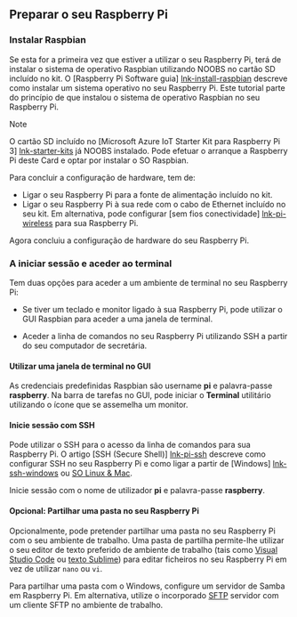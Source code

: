 ## <a name="prepare-your-raspberry-pi"></a>Preparar o seu Raspberry Pi

### <a name="install-raspbian"></a>Instalar Raspbian

Se esta for a primeira vez que estiver a utilizar o seu Raspberry Pi, terá de instalar o sistema de operativo Raspbian utilizando NOOBS no cartão SD incluído no kit. O [Raspberry Pi Software guia] [ lnk-install-raspbian] descreve como instalar um sistema operativo no seu Raspberry Pi. Este tutorial parte do princípio de que instalou o sistema de operativo Raspbian no seu Raspberry Pi.

> [!NOTE]
> O cartão SD incluído no [Microsoft Azure IoT Starter Kit para Raspberry Pi 3] [ lnk-starter-kits] já NOOBS instalado. Pode efetuar o arranque a Raspberry Pi deste Card e optar por instalar o SO Raspbian.

Para concluir a configuração de hardware, tem de:

- Ligar o seu Raspberry Pi para a fonte de alimentação incluído no kit.
- Ligar o seu Raspberry Pi à sua rede com o cabo de Ethernet incluído no seu kit. Em alternativa, pode configurar [sem fios conectividade] [ lnk-pi-wireless] para sua Raspberry Pi.

Agora concluiu a configuração de hardware do seu Raspberry Pi.

### <a name="sign-in-and-access-the-terminal"></a>A iniciar sessão e aceder ao terminal

Tem duas opções para aceder a um ambiente de terminal no seu Raspberry Pi:

- Se tiver um teclado e monitor ligado à sua Raspberry Pi, pode utilizar o GUI Raspbian para aceder a uma janela de terminal.

- Aceder a linha de comandos no seu Raspberry Pi utilizando SSH a partir do seu computador de secretária.

#### <a name="use-a-terminal-window-in-the-gui"></a>Utilizar uma janela de terminal no GUI

As credenciais predefinidas Raspbian são username **pi** e palavra-passe **raspberry**. Na barra de tarefas no GUI, pode iniciar o **Terminal** utilitário utilizando o ícone que se assemelha um monitor.

#### <a name="sign-in-with-ssh"></a>Inicie sessão com SSH

Pode utilizar o SSH para o acesso da linha de comandos para sua Raspberry Pi. O artigo [SSH (Secure Shell)] [ lnk-pi-ssh] descreve como configurar SSH no seu Raspberry Pi e como ligar a partir de [Windows] [ lnk-ssh-windows] ou [ SO Linux & Mac][lnk-ssh-linux].

Inicie sessão com o nome de utilizador **pi** e palavra-passe **raspberry**.

#### <a name="optional-share-a-folder-on-your-raspberry-pi"></a>Opcional: Partilhar uma pasta no seu Raspberry Pi

Opcionalmente, pode pretender partilhar uma pasta no seu Raspberry Pi com o seu ambiente de trabalho. Uma pasta de partilha permite-lhe utilizar o seu editor de texto preferido de ambiente de trabalho (tais como [Visual Studio Code](https://code.visualstudio.com/) ou [texto Sublime](http://www.sublimetext.com/)) para editar ficheiros no seu Raspberry Pi em vez de utilizar `nano` ou `vi`.

Para partilhar uma pasta com o Windows, configure um servidor de Samba em Raspberry Pi. Em alternativa, utilize o incorporado [SFTP](https://www.raspberrypi.org/documentation/remote-access/) servidor com um cliente SFTP no ambiente de trabalho.

[lnk-install-raspbian]: https://www.raspberrypi.org/learning/software-guide/quickstart/
[lnk-pi-wireless]: https://www.raspberrypi.org/documentation/configuration/wireless/README.md
[lnk-pi-ssh]: https://www.raspberrypi.org/documentation/remote-access/ssh/README.md
[lnk-ssh-windows]: https://www.raspberrypi.org/documentation/remote-access/ssh/windows.md
[lnk-ssh-linux]: https://www.raspberrypi.org/documentation/remote-access/ssh/unix.md
[lnk-starter-kits]: https://azure.microsoft.com/develop/iot/starter-kits/